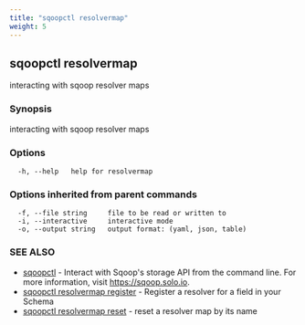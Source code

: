 ```yaml
---
title: "sqoopctl resolvermap"
weight: 5
---
```

## sqoopctl resolvermap

interacting with sqoop resolver maps

### Synopsis

interacting with sqoop resolver maps

### Options

```
  -h, --help   help for resolvermap
```

### Options inherited from parent commands

```
  -f, --file string     file to be read or written to
  -i, --interactive     interactive mode
  -o, --output string   output format: (yaml, json, table)
```

### SEE ALSO

* [sqoopctl](../sqoopctl)	 - Interact with Sqoop's storage API from the command line. 
For more information, visit https://sqoop.solo.io.
* [sqoopctl resolvermap register](../sqoopctl_resolvermap_register)	 - Register a resolver for a field in your Schema
* [sqoopctl resolvermap reset](../sqoopctl_resolvermap_reset)	 - reset a resolver map by its name

